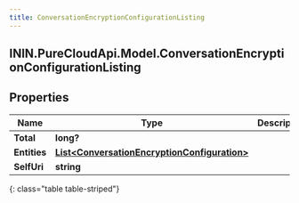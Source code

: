 ```yaml
---
title: ConversationEncryptionConfigurationListing
---
```

## ININ.PureCloudApi.Model.ConversationEncryptionConfigurationListing

## Properties

|Name | Type | Description | Notes|
|------------ | ------------- | ------------- | -------------|
| **Total** | **long?** |  | [optional] |
| **Entities** | [**List&lt;ConversationEncryptionConfiguration&gt;**](ConversationEncryptionConfiguration.html) |  | [optional] |
| **SelfUri** | **string** |  | [optional] |
{: class="table table-striped"}


